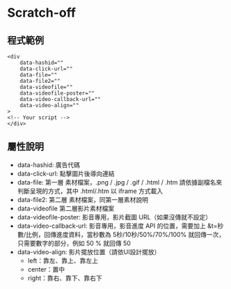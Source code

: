 # Scratch-off
## 程式範例
```
<div
    data-hashid=""
    data-click-url=""
    data-file=""
    data-file2=""
    data-videofile=""
    data-videofile-poster=""
    data-video-callback-url=""
    data-video-align=""
>
<!-- Your script -->
</div>
```

## 屬性說明
 - data-hashid: 廣告代碼
 - data-click-url: 點擊圖片後導向連結
 - data-file: 第一層 素材檔案，.png / .jpg / .gif / .html / .htm 請依據副檔名來判斷呈現的方式，其中 .html/.htm 以 iframe 方式載入
 - data-file2: 第二層 素材檔案，同第一層素材說明
 - data-videofile 第二層影片素材檔案
 - data-videofile-poster: 影音專用，影片截圖 URL（如果沒傳就不設定）
 - data-video-callback-url: 影音專用，影音進度 API 的位置，需要加上 &t=秒數/比例，回傳進度資料，當秒數為 5秒/10秒/50%/70%/100% 就回傳一次，只需要數字的部分，例如 50 % 就回傳 50
 - data-video-align: 影片擺放位置（請依UI設計擺放）
   - left：靠左、靠上、靠左上
   - center：置中
   - right：靠右、靠下、靠右下
